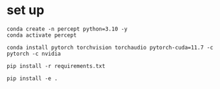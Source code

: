 # set up
```
conda create -n percept python=3.10 -y
conda activate percept
```
```
conda install pytorch torchvision torchaudio pytorch-cuda=11.7 -c pytorch -c nvidia
```
```
pip install -r requirements.txt
```
```
pip install -e .
```
